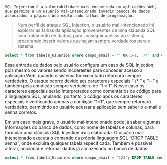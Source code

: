 ```ad-hint
SQL Injection é a vulnerabilidade mais encontrada em aplicações Web, que permite a um usuário mal-intencionado invadir bancos de dados associados a páginas Web explorando falhas de programação.
```

>Num perfil de ataque SQL Injection, o usuário mal-intencionado irá explorar as falhas da aplicação (provenientes de uma cláusula SQL sem tratamento de dados) para conseguir acesso ao sistema, procurando inserir valores que sejam sempre verdadeiros para o sistema.

```sql
select * from tabela_Usuarios where campo_email = '' OR 1=1; '/*' and campo_senha = '/*--';
```

Essa entrada de dados pelo usuário configura um caso de SQL Injection, pois mesmo os valores sendo incoerentes para conceder acesso a aplicação Web, quando o sistema for executado retornará sempre verdadeiro. O ataque ocorre devido aos caracteres especiais “ /* ” e “--” e também pela condição sempre verdadeira de “1 = 1”. Nesse caso os caracteres especiais serão interpretados como comentários de código para a linguagem SQL, anulando, portanto, o código após os caracteres especiais e verificando apenas a condição “1=1”, que sempre retornará verdadeiro, permitindo ao usuário acessar a aplicação sem saber o e-mail e senha corretos.

Em um caso mais grave, o usuário mal-intencionado pode já saber algumas informações do banco de dados, como nome de tabelas e colunas, para formular uma cláusula SQL Injection mais elaborada. O usuário mal-intencionado executa o comando da própria linguagem SQL “DROP TABLE senha”, onde excluirá qualquer tabela especificada. Também é possível alterar, adicionar e retornar dados já armazenado no banco de dados.

```sql
select * from tabela_Usuarios where campo_email = '123'; DROP TABLE senha; '/*' and campo_senha = '/*--';
```

